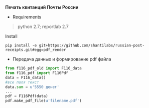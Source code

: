 **Печать квитанций Почты России**

- Requirements
>python 2.7; 
reportlab 2.7

Install
```
pip install -e git+https://github.com/shantilabs/russian-post-receipts.git#egg=pdf_render
```

- Передача данных и формирование pdf файла
```python
from f116_pdf_old import F116_data
from f116_pdf import F116Pdf
data = F116_data()
#все поля текст
data.sum = u'5550 денег'
...
pdf = F116Pdf(data)
pdf.make_pdf_file(u'filename.pdf')
```
